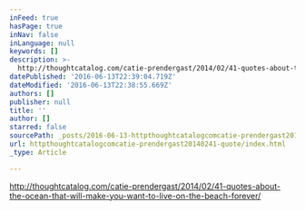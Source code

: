 ```yaml
---
inFeed: true
hasPage: true
inNav: false
inLanguage: null
keywords: []
description: >-
  http://thoughtcatalog.com/catie-prendergast/2014/02/41-quotes-about-the-ocean-that-will-make-you-want-to-live-on-the-beach-forever/
datePublished: '2016-06-13T22:39:04.719Z'
dateModified: '2016-06-13T22:38:55.669Z'
authors: []
publisher: null
title: ''
author: []
starred: false
sourcePath: _posts/2016-06-13-httpthoughtcatalogcomcatie-prendergast20140241-quote.md
url: httpthoughtcatalogcomcatie-prendergast20140241-quote/index.html
_type: Article

---
```

http://thoughtcatalog.com/catie-prendergast/2014/02/41-quotes-about-the-ocean-that-will-make-you-want-to-live-on-the-beach-forever/